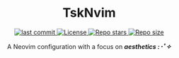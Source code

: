 <h1 align="center">TskNvim</h1>

<div align="center">
    <a href="https://github.com/TarekSaeed0/TskNvim/pulse">
        <img alt="last commit" src="https://img.shields.io/github/last-commit/TarekSaeed0/TskNvim?style=for-the-badge&labelColor=%231e1e2e&color=%2394e2d5	">
    </a>
    <a href="https://github.com/TarekSaeed0/TskNvim/blob/main/LICENSE">
        <img alt="License" src="https://img.shields.io/github/license/TarekSaeed0/TskNvim?style=for-the-badge&labelColor=%231e1e2e&color=%23cba6f7">
    </a>
    <a href="https://github.com/TarekSaeed0/TskNvim/stargazers">
        <img alt="Repo stars" src="https://img.shields.io/github/stars/TarekSaeed0/TskNvim?style=for-the-badge&labelColor=%231e1e2e&color=%23f9e2af">
    </a>
    <a href="https://github.com/TarekSaeed0/TskNvim">
        <img alt="Repo size" src="https://img.shields.io/github/repo-size/TarekSaeed0/TskNvim?style=for-the-badge&labelColor=%231e1e2e&color=%2374c7ec">
    </a>
</div>

<p align="center">A Neovim configuration with a focus on <i><strong>aesthetics :･ﾟ✧</strong></i></p>
